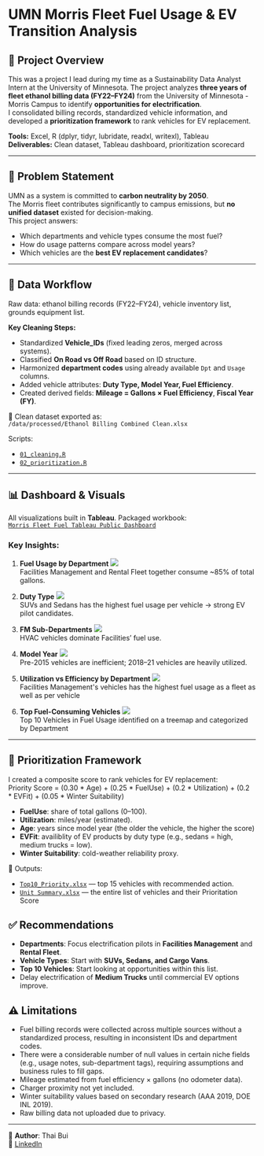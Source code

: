 # UMN Morris Fleet Fuel Usage & EV Transition Analysis

## 📌 Project Overview
This was a project I lead during my time as a Sustainability Data Analyst Intern at the University of Minnesota.
The project analyzes **three years of fleet ethanol billing data (FY22–FY24)** from the University of Minnesota - Morris Campus to identify **opportunities for electrification**.  
I consolidated billing records, standardized vehicle information, and developed a **prioritization framework** to rank vehicles for EV replacement.  

**Tools:** Excel, R (dplyr, tidyr, lubridate, readxl, writexl), Tableau  
**Deliverables:** Clean dataset, Tableau dashboard, prioritization scorecard  

---

## 🎯 Problem Statement
UMN as a system is committed to **carbon neutrality by 2050**.  
The Morris fleet contributes significantly to campus emissions, but **no unified dataset** existed for decision-making.  
This project answers:  
- Which departments and vehicle types consume the most fuel?  
- How do usage patterns compare across model years?  
- Which vehicles are the **best EV replacement candidates**?  

---

## 🔄 Data Workflow
Raw data: ethanol billing records (FY22–FY24), vehicle inventory list, grounds equipment list.  

**Key Cleaning Steps:**
- Standardized **Vehicle_IDs** (fixed leading zeros, merged across systems).  
- Classified **On Road vs Off Road** based on ID structure.  
- Harmonized **department codes** using already available `Dpt` and `Usage` columns.  
- Added vehicle attributes: **Duty Type, Model Year, Fuel Efficiency**.  
- Created derived fields: **Mileage = Gallons × Fuel Efficiency**, **Fiscal Year (FY)**.  

📂 Clean dataset exported as:  
`/data/processed/Ethanol Billing Combined Clean.xlsx`  

Scripts:  
- [`01_cleaning.R`](scripts/01_cleaning.R)  
- [`02_prioritization.R`](scripts/02_prioritization.R)  

---

## 📊 Dashboard & Visuals
All visualizations built in **Tableau**. Packaged workbook:  
[`Morris Fleet Fuel Tableau Public Dashboard`](https://public.tableau.com/app/profile/thai.bui1819/viz/MorrisFleetFuel/Dashboard?publish=yes) 

### Key Insights:
1. **Fuel Usage by Department**
   ![](figures/dept_usage.png)  
   Facilities Management and Rental Fleet together consume ~85% of total gallons.  

2. **Duty Type**
   ![](figures/duty_type.png)  
   SUVs and Sedans has the highest fuel usage per vehicle → strong EV pilot candidates.  

3. **FM Sub-Departments**
   ![](figures/fm_subdept.png)  
   HVAC vehicles dominate Facilities’ fuel use.  

4. **Model Year**
   ![](figures/model_year.png)  
   Pre-2015 vehicles are inefficient; 2018–21 vehicles are heavily utilized.  

5. **Utilization vs Efficiency by Department**
   ![](figures/scatter_usage_efficiency.png)  
   Facilities Management's vehicles has the highest fuel usage as a fleet as well as per vehicle

6. **Top Fuel-Consuming Vehicles**
   ![](figures/treemap_topvehicles.png)  
   Top 10 Vehicles in Fuel Usage identified on a treemap and categorized by Department  

---

## 🧮 Prioritization Framework
I created a composite score to rank vehicles for EV replacement:  
Priority Score = (0.30 * Age) + (0.25 * FuelUse) + (0.2 * Utilization) + (0.2 * EVFit) + (0.05 * Winter Suitability)
- **FuelUse**: share of total gallons (0–100).  
- **Utilization**: miles/year (estimated).  
- **Age**: years since model year (the older the vehicle, the higher the score)  
- **EVFit**: availiblity of EV products by duty type (e.g., sedans = high, medium trucks = low).  
- **Winter Suitability**: cold-weather reliability proxy.

📂 Outputs:  
- [`Top10_Priority.xlsx`](output/Top10_Priority.xlsx) — top 15 vehicles with recommended action.  
- [`Unit Summary.xlsx`](output/Dept_Priority.xlsx) — the entire list of vehicles and their Prioritation Score 

## ✅ Recommendations
- **Departments**: Focus electrification pilots in **Facilities Management** and **Rental Fleet**.  
- **Vehicle Types**: Start with **SUVs, Sedans, and Cargo Vans**.  
- **Top 10 Vehicles**: Start looking at opportunities within this list.
- Delay electrification of **Medium Trucks** until commercial EV options improve.

## ⚠️ Limitations
- Fuel billing records were collected across multiple sources without a standardized process, resulting in inconsistent IDs and department codes.
- There were a considerable number of null values in certain niche fields (e.g., usage notes, sub-department tags), requiring assumptions and business rules to fill gaps.
- Mileage estimated from fuel efficiency × gallons (no odometer data).  
- Charger proximity not yet included.  
- Winter suitability values based on secondary research (AAA 2019, DOE INL 2019).  
- Raw billing data not uploaded due to privacy.  

---

👤 **Author**: Thai Bui  
📧 [LinkedIn](https://www.linkedin.com/in/thai-hoang-bui) 
